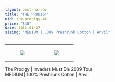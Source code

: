 ```yaml
---
layout: post-narrow
title: "THE PRODIGY"
uid: the-prodigy-40
price: "$40"
date: 2021-01-27
sizing: "MEDIUM | 100% Preshrunk Cotton | Anvil"
---
```




<table style="width:100%;"><tr><td style="vertical-align:top;">
      <figure class="tmblr-full" data-orig-height="2048" data-orig-width="1365" data-orig-src="https://concertshirts.netlify.app/shirts/0027/0027-01.jpg"><img src="https://64.media.tumblr.com/129f0aa5d5c71c36c602ed822734d275/103ee7f643f69458-26/s540x810/a8367914174c3f5bdeaa3cfc8221322453763625.jpg" data-orig-height="2048" data-orig-width="1365" data-orig-src="https://concertshirts.netlify.app/shirts/0027/0027-01.jpg"/></figure></td>
    <td style="vertical-align:top;">
      <figure class="tmblr-full" data-orig-height="2048" data-orig-width="1365" data-orig-src="https://concertshirts.netlify.app/shirts/0027/0027-02.jpg"><img src="https://64.media.tumblr.com/f5db9fbdd3898890f4b1bb9508251d85/103ee7f643f69458-a9/s540x810/f858f5cec17dd0b76f3a51e624db82779ef43026.jpg" data-orig-height="2048" data-orig-width="1365" data-orig-src="https://concertshirts.netlify.app/shirts/0027/0027-02.jpg"/></figure></td>
  </tr></table><p>
  The Prodigy | Invaders Must Die 2009 Tour<br/>MEDIUM | 100% Preshrunk Cotton | Anvil
</p>
